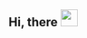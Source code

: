 ## Hi, there <img src="https://raw.githubusercontent.com/MartinHeinz/MartinHeinz/master/wave.gif" width="30px"> 

